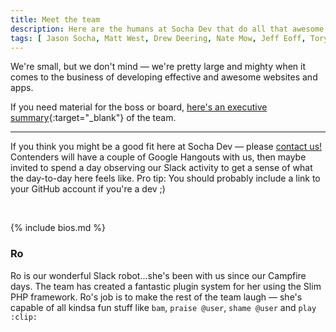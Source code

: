 ```yaml
---
title: Meet the team
description: Here are the humans at Socha Dev that do all that awesome dev work for your team. They are all quite great.
tags: [ Jason Socha, Matt West, Drew Deering, Nate Mow, Jeff Eoff, Tory Gobat, team ]
---
```


We're small, but we don't mind &mdash; we're pretty large and mighty when it comes to the business of developing effective and awesome websites and apps.

If you need material for the boss or board, [here's an executive summary](/assets/downloads/socha-dev-executive-summary){:target="_blank"} of the team.

* * *

If you think you might be a good fit here at Socha Dev &mdash; please <a href="/#contact" class="green">contact us!</a> Contenders will have a couple of <span class="blue dotted">Google Hangouts</span> with us, then maybe invited to spend a day observing our <span class="purple dotted">Slack</span> activity to get a sense of what the day-to-day here feels like. Pro tip: You should probably include a link to your GitHub account if you're a dev ;)

<br>

{% include bios.md %}

### Ro

Ro is our wonderful Slack robot...she's been with us since our Campfire days.
The team has created a fantastic plugin system for her using the Slim PHP
framework. Ro's job is to make the rest of the team laugh &mdash; she's capable
of all kindsa fun stuff like `bam`, `praise @user`, `shame @user` and `play :clip:`

